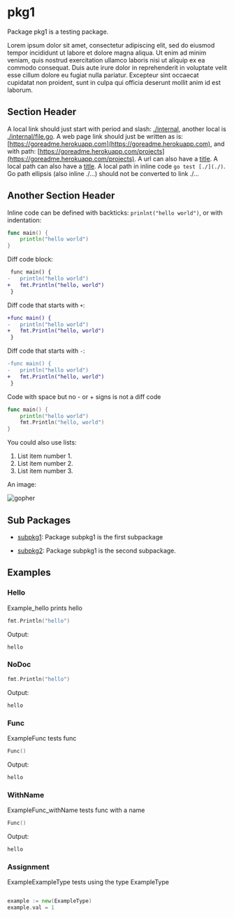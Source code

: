 # pkg1

Package pkg1 is a testing package.

Lorem ipsum dolor sit amet, consectetur adipiscing elit, sed do eiusmod tempor incididunt
ut labore et dolore magna aliqua. Ut enim ad minim veniam, quis nostrud exercitation ullamco
laboris nisi ut aliquip ex ea commodo consequat. Duis aute irure dolor in reprehenderit in
voluptate velit esse cillum dolore eu fugiat nulla pariatur. Excepteur sint occaecat
cupidatat non proident, sunt in culpa qui officia deserunt mollit anim id est laborum.

## Section Header

A local link should just start with period and slash: [./internal](./internal), another local is [./internal/file.go](./internal/file.go).
A web page link should just be written as is: [https://goreadme.herokuapp.com](https://goreadme.herokuapp.com), and with path: [https://goreadme.herokuapp.com/projects](https://goreadme.herokuapp.com/projects).
A url can also have a [title](http://example.org).
A local path can also have a [title](./pkg.go).
A local path in inline code `go test [./](./)`.
Go path ellipsis (also inline ./...) should not be converted to link ./...

## Another Section Header

Inline code can be defined with backticks: `prinlnt("hello world")`, or with indentation:

```go
func main() {
	println("hello world")
}
```

Diff code block:

```diff
 func main() {
-	println("hello world")
+	fmt.Println("hello, world")
 }
```

Diff code that starts with `+`:

```diff
+func main() {
-	println("hello world")
+	fmt.Println("hello, world")
 }
```

Diff code that starts with `-`:

```diff
-func main() {
-	println("hello world")
+	fmt.Println("hello, world")
 }
```

Code with space but no - or + signs is not a diff code

```go
func main() {
	println("hello world")
	fmt.Println("hello, world")
}
```

You could also use lists:

1. List item number 1.
1. List item number 2.
1. List item number 3.

An image:

![gopher](https://golang.org/doc/gopher/frontpage.png)

## Sub Packages

* [subpkg1](./subpkg1): Package subpkg1 is the first subpackage

* [subpkg2](./subpkg2): Package subpkg1 is the second subpackage.

## Examples

### Hello

Example_hello prints hello

```go
fmt.Println("hello")
```

 Output:

```
hello
```

### NoDoc

```go
fmt.Println("hello")
```

 Output:

```
hello
```

### Func

ExampleFunc tests func

```go
Func()
```

 Output:

```
hello
```

### WithName

ExampleFunc_withName tests func with a name

```go
Func()
```

 Output:

```
hello
```

### Assignment

ExampleExampleType tests using the type ExampleType

```go

example := new(ExampleType)
example.val = 1

```
